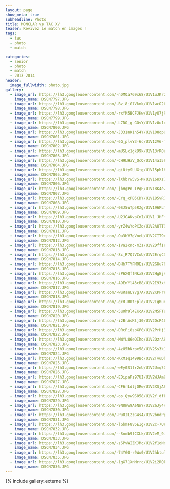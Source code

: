 ```yaml
---
layout: page
show_meta: true
subheadline: Photo
title: MONCLAR vs TAC XV
teaser: Revivez le match en images !
tags:
  - tac
  - photo
  - match

categories:
  - senior
  - photo
  - match
  - 2013-2014
header:
  image_fullwidth: photo.jpg
gallery:
  - image_url: https://lh3.googleusercontent.com/-nDMQa769x68/U1V1uJKr2jI/AAAAAAAAHuY/sun42WQK3xQfqVlBX1vUbRD_LGUNfGSmQCHM
    image_name: DSCN7797.JPG
  - image_url: https://lh3.googleusercontent.com/-Bz_8iGlVkmk/U1V1wcO2LNI/AAAAAAAAHug/Rqh_IaUZMAck8lH8kR0afgxtaWGN1Z1RgCHM
    image_name: DSCN7798.JPG
  - image_url: https://lh3.googleusercontent.com/-rxYM5BCFJKw/U1V1yO7jRzI/AAAAAAAAHuo/k3ZnZ68plGcVIO2bcU6hlltuudR5TzdRwCHM
    image_name: DSCN7799.JPG
  - image_url: https://lh3.googleusercontent.com/-L7DO_g-GOvY/U1V1z0u1ouI/AAAAAAAAHuw/yvNVJ0hvzwI3_elyLafIl_JzWfG-jzj5gCHM
    image_name: DSCN7800.JPG
  - image_url: https://lh3.googleusercontent.com/-J331nK1n54Y/U1V108opUeI/AAAAAAAAHu4/jRRMZY3QVU0UAQzypXXjqxiJVsZIWV7PACHM
    image_name: DSCN7801.JPG
  - image_url: https://lh3.googleusercontent.com/-6G_plvY3-6c/U1V12V6-f0I/AAAAAAAAHvA/tOtdqu1OjgAy8Qvi6V8zwOOnzfmIfug0QCHM
    image_name: DSCN7802.JPG
  - image_url: https://lh3.googleusercontent.com/-mUSLc1gk99k/U1V13rR0aPI/AAAAAAAAHvI/69eERJBoIuQJ2V5Xy3WFT5hXPXb7sdR1QCHM
    image_name: DSCN7803.JPG
  - image_url: https://lh3.googleusercontent.com/-CH9LHaV_QcQ/U1V14aI58LI/AAAAAAAAHvQ/uJz6e4G4dU4oj-oturNDszYkyiCIKF7wgCHM
    image_name: DSCN7804.JPG
  - image_url: https://lh3.googleusercontent.com/-gi8iySLUGtg/U1V15ph1h0I/AAAAAAAAHvY/_P-07p8XRn4bOJVW_LBYTX_YYmsZXM8uwCHM
    image_name: DSCN7805.JPG
  - image_url: https://lh3.googleusercontent.com/-lXhbrw5vS-M/U1V16nXz7KI/AAAAAAAAHvg/0074GHCHkf402VJh67Ks0LzssGGLUvbsgCHM
    image_name: DSCN7806.JPG
  - image_url: https://lh3.googleusercontent.com/-jbHgPn-TPqE/U1V18K4eZfI/AAAAAAAAHvw/BpRt_iMwzD0Ua0rIpuqu3SlILTxEBNNiQCHM
    image_name: DSCN7807.JPG
  - image_url: https://lh3.googleusercontent.com/-CYq_cPB5CDY/U1V185vR7PI/AAAAAAAAHz8/wfAsYl0uvjUUsDzmIUfaIjjAO6hdDL5kwCHM
    image_name: DSCN7808.JPG
  - image_url: https://lh3.googleusercontent.com/-0SJ5uTp5RZg/U1V196PLTMI/AAAAAAAAHv4/6x4lbgrnBcEQeyVkNz_nnwwntuF5tP_AACHM
    image_name: DSCN7809.JPG
  - image_url: https://lh3.googleusercontent.com/-U2JCAKvpCnI/U1V1_JHFj0I/AAAAAAAAHwA/elabujWoEIw43mtwTyYDv1P8nnjNN1xKwCHM
    image_name: DSCN7810.JPG
  - image_url: https://lh3.googleusercontent.com/-yrZ4wYoPXZo/U1V2AUTT3MI/AAAAAAAAHwI/Z4QDp2xNciYN43P127TofqQI-yskmX4XgCHM
    image_name: DSCN7811.JPG
  - image_url: https://lh3.googleusercontent.com/-Oa3bV7gVoeU/U1V2CIT9xrI/AAAAAAAAHwQ/Y9wCk6ZfQZgwQzfQO7Ypvc1JzeF5plioACHM
    image_name: DSCN7812.JPG
  - image_url: https://lh3.googleusercontent.com/-IVa2cnc-mZs/U1V2DffIeBI/AAAAAAAAHwY/f4wPdfPEae4vBLeDdWS0hlXGnCUBi6UrQCHM
    image_name: DSCN7813.JPG
  - image_url: https://lh3.googleusercontent.com/-8c_R7QtVCoU/U1V2ErqCDwI/AAAAAAAAHwg/d7MBvbeGPUQAu92Q73CdsV1fB4jhX3hywCHM
    image_name: DSCN7814.JPG
  - image_url: https://lh3.googleusercontent.com/-DHb7TYFM0Es/U1V2GHu76qI/AAAAAAAAHwo/6XkR1DAsMwgk40g_6rv7h1Wq9GEPA2VWwCHM
    image_name: DSCN7815.JPG
  - image_url: https://lh3.googleusercontent.com/-zP6XQffNkx8/U1V2HgEjHeI/AAAAAAAAHww/hSHGaLwws0oQQZ6f5BDL8U7qzRAGnC-wQCHM
    image_name: DSCN7816.JPG
  - image_url: https://lh3.googleusercontent.com/-A9EnYl43cB8/U1V2I93xK7I/AAAAAAAAHw4/NPICmCaJsuMqrZ1mF1JufM5Up7_Lq9eBgCHM
    image_name: DSCN7817.JPG
  - image_url: https://lh3.googleusercontent.com/-wuRsnLYvg7A/U1V2KPFrPQI/AAAAAAAAHxA/HQ7gze8r6KA6gADvdx45oznq_aoVzUGwgCHM
    image_name: DSCN7818.JPG
  - image_url: https://lh3.googleusercontent.com/-gcR-B0tEplo/U1V2LgRuVdI/AAAAAAAAHxM/VQZ1ElMjAuIXV7UUcHyfmAJaQMQzPCwsQCHM
    image_name: DSCN7819.JPG
  - image_url: https://lh3.googleusercontent.com/-5u0h9l4EKcA/U1V2M5FTu1I/AAAAAAAAHxQ/oeAisg6zekcbFZm-Y28rKIYammHN0VCuwCHM
    image_name: DSCN7820.JPG
  - image_url: https://lh3.googleusercontent.com/-i2BrAsKlj30/U1V2OcP4LiI/AAAAAAAAHxY/QgnY4l4T9HIwrOWewrbrVk3o9OadLX8hQCHM
    image_name: DSCN7821.JPG
  - image_url: https://lh3.googleusercontent.com/-DRcPi8sbXP0/U1V2PrHj3vI/AAAAAAAAHxg/NKXNRKIpJLEZaRMOClGjSZuWO6aVhPFjgCHM
    image_name: DSCN7822.JPG
  - image_url: https://lh3.googleusercontent.com/-MWYL86eOIho/U1V2QzrABpI/AAAAAAAAHxo/3bid2IzSqbQp9zqQOge0k9kQpQLITzKpQCHM
    image_name: DSCN7823.JPG
  - image_url: https://lh3.googleusercontent.com/-4zU5hNrpx58/U1V2Ss3k1nI/AAAAAAAAHxw/SBwWM1xhetcZ2wjlx_aKpMki45QlNO91wCHM
    image_name: DSCN7824.JPG
  - image_url: https://lh3.googleusercontent.com/-KxM1q1499Bc/U1V2TvuDbJI/AAAAAAAAHx4/mAk8vlU4gDsN1yWvhkKGIg-__kYqpQhRACHM
    image_name: DSCN7825.JPG
  - image_url: https://lh3.googleusercontent.com/-wEy0S1fr2nU/U1V2Umq5ORI/AAAAAAAAHyA/DV0Zv2WZkKQLr13zwrvcSnb01Yndi9tQgCHM
    image_name: DSCN7826.JPG
  - image_url: https://lh3.googleusercontent.com/-EDipaPs97UI/U1V2WJAm9NI/AAAAAAAAHyI/-ba8oSJTAgEMqisL6CYQ6HyGt6ac6PymACHM
    image_name: DSCN7827.JPG
  - image_url: https://lh3.googleusercontent.com/-CF6rLdljORw/U1V2XSjAP2I/AAAAAAAAHyQ/Psqcym8na4kif_1Yutlo7yHfMQQpmwTBgCHM
    image_name: DSCN7828.JPG
  - image_url: https://lh3.googleusercontent.com/-os_Qyw9S058/U1V2Y_dfFHI/AAAAAAAAHyY/Pcp0sdJlJYsRseOOEXJSGxNEwwmV4NPkwCHM
    image_name: DSCN7829.JPG
  - image_url: https://lh3.googleusercontent.com/-9N8Ww9AeNWY/U1V2aJy4H3I/AAAAAAAAHyg/0wKHiQKhSXMmZr57zf-Zj-OA7uJd00TjQCHM
    image_name: DSCN7830.JPG
  - image_url: https://lh3.googleusercontent.com/-Pu8IL2zG4s4/U1V2bndPpeI/AAAAAAAAHyo/fU91uyeNjY43wJWyEfO8Pf9bKBVUNK7TQCHM
    image_name: DSCN7831.JPG
  - image_url: https://lh3.googleusercontent.com/-lGbmF8v6EIg/U1V2c-7UP9I/AAAAAAAAHyw/3MgRO49pn08c4T8ie5tLaoFJ0FfoMJVCACHM
    image_name: DSCN7832.JPG
  - image_url: https://lh3.googleusercontent.com/--Snmb9fCXLk/U1V2eM_9iTI/AAAAAAAAH0E/9_WWEg88nR0Wt1wB9RHUnmJUdWE4FfytgCHM
    image_name: DSCN7833.JPG
  - image_url: https://lh3.googleusercontent.com/-zSPvWIZKJMc/U1V2f1oNoMI/AAAAAAAAH0M/bv6GodTRqD8ZE_X1YNyTtqKL5PXPlzOpQCHM
    image_name: DSCN7834.JPG
  - image_url: https://lh3.googleusercontent.com/-74YGO-r9Wu0/U1V2hbtulLI/AAAAAAAAH0U/Wr4l3Zwj43sSB8Y0sud16QQiP7g4ynBBACHM
    image_name: DSCN7835.JPG
  - image_url: https://lh3.googleusercontent.com/-1gX71XnMrrc/U1V2i2RQkdI/AAAAAAAAHzQ/AtB5o-54Xf4wVSNPllPIfs0EvqSBd-MNACHM
    image_name: DSCN7836.JPG
---
```

{% include gallery_externe %}

